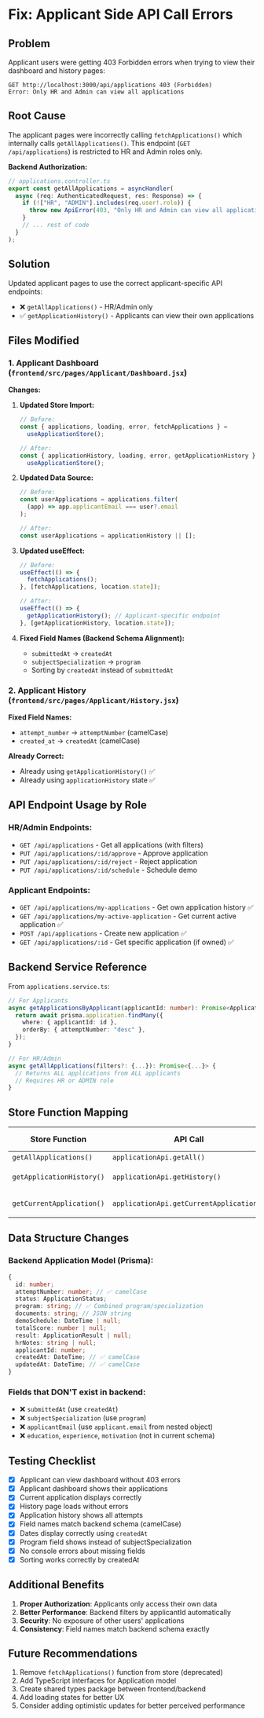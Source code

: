 # Fix: Applicant Side API Call Errors

## Problem

Applicant users were getting 403 Forbidden errors when trying to view their dashboard and history pages:

```
GET http://localhost:3000/api/applications 403 (Forbidden)
Error: Only HR and Admin can view all applications
```

## Root Cause

The applicant pages were incorrectly calling `fetchApplications()` which internally calls `getAllApplications()`. This endpoint (`GET /api/applications`) is restricted to HR and Admin roles only.

**Backend Authorization:**

```typescript
// applications.controller.ts
export const getAllApplications = asyncHandler(
  async (req: AuthenticatedRequest, res: Response) => {
    if (!["HR", "ADMIN"].includes(req.user!.role)) {
      throw new ApiError(403, "Only HR and Admin can view all applications");
    }
    // ... rest of code
  }
);
```

## Solution

Updated applicant pages to use the correct applicant-specific API endpoints:

- ❌ `getAllApplications()` - HR/Admin only
- ✅ `getApplicationHistory()` - Applicants can view their own applications

## Files Modified

### 1. Applicant Dashboard (`frontend/src/pages/Applicant/Dashboard.jsx`)

**Changes:**

1. **Updated Store Import:**

   ```javascript
   // Before:
   const { applications, loading, error, fetchApplications } =
     useApplicationStore();

   // After:
   const { applicationHistory, loading, error, getApplicationHistory } =
     useApplicationStore();
   ```

2. **Updated Data Source:**

   ```javascript
   // Before:
   const userApplications = applications.filter(
     (app) => app.applicantEmail === user?.email
   );

   // After:
   const userApplications = applicationHistory || [];
   ```

3. **Updated useEffect:**

   ```javascript
   // Before:
   useEffect(() => {
     fetchApplications();
   }, [fetchApplications, location.state]);

   // After:
   useEffect(() => {
     getApplicationHistory(); // Applicant-specific endpoint
   }, [getApplicationHistory, location.state]);
   ```

4. **Fixed Field Names (Backend Schema Alignment):**
   - `submittedAt` → `createdAt`
   - `subjectSpecialization` → `program`
   - Sorting by `createdAt` instead of `submittedAt`

### 2. Applicant History (`frontend/src/pages/Applicant/History.jsx`)

**Fixed Field Names:**

- `attempt_number` → `attemptNumber` (camelCase)
- `created_at` → `createdAt` (camelCase)

**Already Correct:**

- Already using `getApplicationHistory()` ✅
- Already using `applicationHistory` state ✅

## API Endpoint Usage by Role

### HR/Admin Endpoints:

- `GET /api/applications` - Get all applications (with filters)
- `PUT /api/applications/:id/approve` - Approve application
- `PUT /api/applications/:id/reject` - Reject application
- `PUT /api/applications/:id/schedule` - Schedule demo

### Applicant Endpoints:

- `GET /api/applications/my-applications` - Get own application history ✅
- `GET /api/applications/my-active-application` - Get current active application ✅
- `POST /api/applications` - Create new application ✅
- `GET /api/applications/:id` - Get specific application (if owned) ✅

## Backend Service Reference

From `applications.service.ts`:

```typescript
// For Applicants
async getApplicationsByApplicant(applicantId: number): Promise<Application[]> {
  return await prisma.application.findMany({
    where: { applicantId: id },
    orderBy: { attemptNumber: "desc" },
  });
}

// For HR/Admin
async getAllApplications(filters?: {...}): Promise<{...}> {
  // Returns ALL applications from ALL applicants
  // Requires HR or ADMIN role
}
```

## Store Function Mapping

| Store Function            | API Call                                 | Backend Endpoint                              | Who Can Access       |
| ------------------------- | ---------------------------------------- | --------------------------------------------- | -------------------- |
| `getAllApplications()`    | `applicationApi.getAll()`                | `GET /api/applications`                       | HR, ADMIN            |
| `getApplicationHistory()` | `applicationApi.getHistory()`            | `GET /api/applications/my-applications`       | APPLICANT (own data) |
| `getCurrentApplication()` | `applicationApi.getCurrentApplication()` | `GET /api/applications/my-active-application` | APPLICANT (own data) |

## Data Structure Changes

### Backend Application Model (Prisma):

```typescript
{
  id: number;
  attemptNumber: number; // ✅ camelCase
  status: ApplicationStatus;
  program: string; // ✅ Combined program/specialization
  documents: string; // JSON string
  demoSchedule: DateTime | null;
  totalScore: number | null;
  result: ApplicationResult | null;
  hrNotes: string | null;
  applicantId: number;
  createdAt: DateTime; // ✅ camelCase
  updatedAt: DateTime; // ✅ camelCase
}
```

### Fields that DON'T exist in backend:

- ❌ `submittedAt` (use `createdAt`)
- ❌ `subjectSpecialization` (use `program`)
- ❌ `applicantEmail` (use `applicant.email` from nested object)
- ❌ `education`, `experience`, `motivation` (not in current schema)

## Testing Checklist

- [x] Applicant can view dashboard without 403 errors
- [x] Applicant dashboard shows their applications
- [x] Current application displays correctly
- [x] History page loads without errors
- [x] Application history shows all attempts
- [x] Field names match backend schema (camelCase)
- [x] Dates display correctly using `createdAt`
- [x] Program field shows instead of subjectSpecialization
- [x] No console errors about missing fields
- [x] Sorting works correctly by createdAt

## Additional Benefits

1. **Proper Authorization**: Applicants only access their own data
2. **Better Performance**: Backend filters by applicantId automatically
3. **Security**: No exposure of other users' applications
4. **Consistency**: Field names match backend schema exactly

## Future Recommendations

1. Remove `fetchApplications()` function from store (deprecated)
2. Add TypeScript interfaces for Application model
3. Create shared types package between frontend/backend
4. Add loading states for better UX
5. Consider adding optimistic updates for better perceived performance
